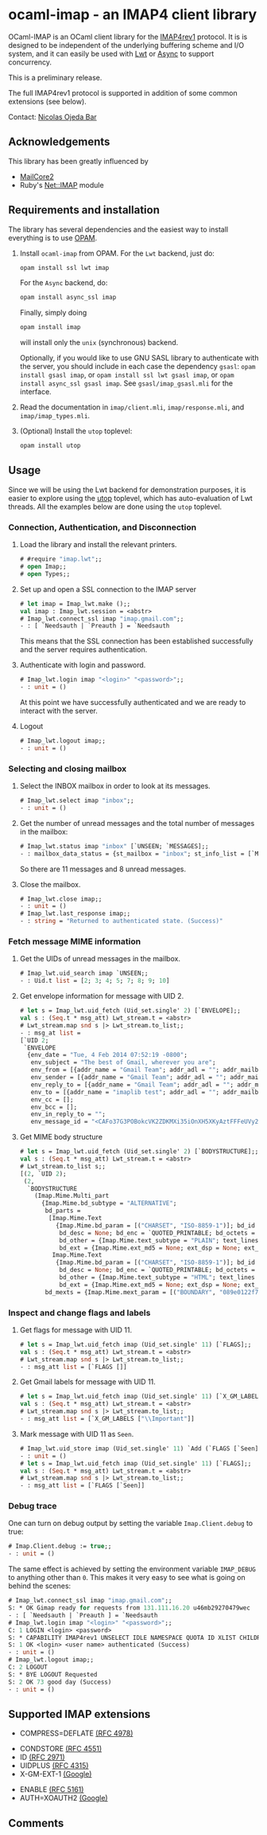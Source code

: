 # ocaml-imap - an IMAP4 client library

OCaml-IMAP is an OCaml client library for the [IMAP4rev1][] protocol.  It is is
designed to be independent of the underlying buffering scheme and I/O system,
and it can easily be used with [Lwt][] or [Async] to support concurrency.

This is a preliminary release.

The full IMAP4rev1 protocol is supported in addition of some common extensions
(see below).

Contact: [Nicolas Ojeda Bar][]

[IMAP4rev1]: http://tools.ietf.org/html/rfc3501
[Lwt]: http://ocsigen.org/lwt/
[Async]: https://github.com/janestreet/async 
[Nicolas Ojeda Bar]: n.oje.bar@gmail.com

## Acknowledgements

This library has been greatly influenced by

- [MailCore2][]
- Ruby's [Net::IMAP][] module

[MailCore2]: https://github.com/MailCore/mailcore2
[Net::IMAP]: http://ruby-doc.org/stdlib-2.0/libdoc/net/imap/rdoc/Net/IMAP.html

## Requirements and installation

The library has several dependencies and the easiest way to install everything
is to use [OPAM](http://opam.ocaml.org).

1. Install `ocaml-imap` from OPAM. For the `Lwt` backend, just do:
   ```sh
   opam install ssl lwt imap
   ```
   For the `Async` backend, do:
   ```sh
   opam install async_ssl imap
   ```
   Finally, simply doing
   ```sh
   opam install imap
   ```
   will install only the `unix` (synchronous) backend.

   Optionally, if you would like to use GNU SASL library to authenticate
   with the server, you should include in each case the dependency `gsasl`:
   `opam install gsasl imap`, or `opam install ssl lwt gsasl imap`, or
   `opam install async_ssl gsasl imap`. See `gsasl/imap_gsasl.mli` for the interface.
   
2. Read the documentation in `imap/client.mli`, `imap/response.mli`, and
   `imap/imap_types.mli`.

3. (Optional) Install the `utop` toplevel:
   ```sh
   opam install utop
   ```

## Usage

Since we will be using the Lwt backend for demonstration purposes, it is easier
to explore using the [utop](https://github.com/diml/utop) toplevel, which has
auto-evaluation of Lwt threads.  All the examples below are done using the
`utop` toplevel.

### Connection, Authentication, and Disconnection

1. Load the library and install the relevant printers.
   ```ocaml
   # #require "imap.lwt";;
   # open Imap;;
   # open Types;;
   ```

2. Set up and open a SSL connection to the IMAP server
   ```ocaml
   # let imap = Imap_lwt.make ();;
   val imap : Imap_lwt.session = <abstr>
   # Imap_lwt.connect_ssl imap "imap.gmail.com";;
   - : [ `Needsauth | `Preauth ] = `Needsauth
   ```
   This means that the SSL connection has been established successfully and the
   server requires authentication.

3. Authenticate with login and password.
   ```ocaml
   # Imap_lwt.login imap "<login>" "<password>";;
   - : unit = ()
   ```
   At this point we have successfully authenticated and we are ready to interact
   with the server.

4. Logout
   ```ocaml
   # Imap_lwt.logout imap;;
   - : unit = ()
   ```

### Selecting and closing mailbox

1. Select the INBOX mailbox in order to look at its messages.
   ```ocaml
   # Imap_lwt.select imap "inbox";;
   - : unit = ()
   ```

2. Get the number of unread messages and the total number of messages in the
   mailbox:
   ```ocaml
   # Imap_lwt.status imap "inbox" [`UNSEEN; `MESSAGES];;
   - : mailbox_data_status = {st_mailbox = "inbox"; st_info_list = [`MESSAGES 11; `UNSEEN 8]}
   ```
   So there are 11 messages and 8 unread messages.

3. Close the mailbox.
   ```ocaml
   # Imap_lwt.close imap;;
   - : unit = ()
   # Imap_lwt.last_response imap;;
   - : string = "Returned to authenticated state. (Success)"
   ```
   
### Fetch message MIME information

1. Get the UIDs of unread messages in the mailbox.
   ```ocaml
   # Imap_lwt.uid_search imap `UNSEEN;;
   - : Uid.t list = [2; 3; 4; 5; 7; 8; 9; 10]
   ```
   
2. Get envelope information for message with UID 2.
   ```ocaml
   # let s = Imap_lwt.uid_fetch (Uid_set.single' 2) [`ENVELOPE];;
   val s : (Seq.t * msg_att) Lwt_stream.t = <abstr>
   # Lwt_stream.map snd s |> Lwt_stream.to_list;;
   - : msg_at list =
   [`UID 2;
    `ENVELOPE
     {env_date = "Tue, 4 Feb 2014 07:52:19 -0800";
      env_subject = "The best of Gmail, wherever you are";
      env_from = [{addr_name = "Gmail Team"; addr_adl = ""; addr_mailbox = "mail-noreply"; addr_host = "google.com"}];
      env_sender = [{addr_name = "Gmail Team"; addr_adl = ""; addr_mailbox = "mail-noreply"; addr_host = "google.com"}];
      env_reply_to = [{addr_name = "Gmail Team"; addr_adl = ""; addr_mailbox = "mail-noreply"; addr_host = "google.com"}];
      env_to = [{addr_name = "imaplib test"; addr_adl = ""; addr_mailbox = "imaplibtest"; addr_host = "gmail.com"}];
      env_cc = [];
      env_bcc = [];
      env_in_reply_to = "";
      env_message_id = "<CAFo37G3POBokcVK2ZDKMXi35iOnXH5XKyAztFFFeUVy2J1QrgA@mail.gmail.com>"}]
   ```

3. Get MIME body structure
   ```ocaml
   # let s = Imap_lwt.uid_fetch (Uid_set.single' 2) [`BODYSTRUCTURE];;
   val s : (Seq.t * msg_att) Lwt_stream.t = <abstr>
   # Lwt_stream.to_list s;;
   [(2, `UID 2);
    (2,
     `BODYSTRUCTURE
       (Imap.Mime.Multi_part
         {Imap.Mime.bd_subtype = "ALTERNATIVE";
          bd_parts =
           [Imap.Mime.Text
             {Imap.Mime.bd_param = [("CHARSET", "ISO-8859-1")]; bd_id = None; 
              bd_desc = None; bd_enc = `QUOTED_PRINTABLE; bd_octets = 656; 
              bd_other = {Imap.Mime.text_subtype = "PLAIN"; text_lines = 23}; 
              bd_ext = {Imap.Mime.ext_md5 = None; ext_dsp = None; ext_lang = []; ext_exts = []}};
            Imap.Mime.Text
             {Imap.Mime.bd_param = [("CHARSET", "ISO-8859-1")]; bd_id = None; 
              bd_desc = None; bd_enc = `QUOTED_PRINTABLE; bd_octets = 3374; 
              bd_other = {Imap.Mime.text_subtype = "HTML"; text_lines = 46}; 
              bd_ext = {Imap.Mime.ext_md5 = None; ext_dsp = None; ext_lang = []; ext_exts = []}}];
          bd_mexts = {Imap.Mime.mext_param = [("BOUNDARY", "089e0122f720083c1b04f196a0a7")]; mext_dsp = None; mext_lang = []; mext_exts = []}}))]
   ```
            
### Inspect and change flags and labels

1. Get flags for message with UID 11.
   ```ocaml
   # let s = Imap_lwt.uid_fetch imap (Uid_set.single' 11) [`FLAGS];;
   val s : (Seq.t * msg_att) Lwt_stream.t = <abstr>
   # Lwt_stream.map snd s |> Lwt_stream.to_list;;
   - : msg_att list = [`FLAGS []]
   ```

2. Get Gmail labels for message with UID 11.
   ```ocaml
   # let s = Imap_lwt.uid_fetch imap (Uid_set.single' 11) [`X_GM_LABELS];;
   val s : (Seq.t * msg_att) Lwt_stream.t = <abstr>
   # Lwt_stream.map snd s |> Lwt_stream.to_list;;
   - : msg_att list = [`X_GM_LABELS ["\\Important"]]
   ```

1. Mark message with UID 11 as `Seen`.
   ```ocaml
   # Imap_lwt.uid_store imap (Uid_set.single' 11) `Add (`FLAGS [`Seen]);;
   - : unit = ()
   # let s = Imap_lwt.uid_fetch imap (Uid_set.single' 11) [`FLAGS];;
   val s : (Seq.t * msg_att) Lwt_stream.t = <abstr>
   # Lwt_stream.map snd s |> Lwt_stream.to_list;;
   - : msg_att list = [`FLAGS [`Seen]]
   ```

### Debug trace

One can turn on debug output by setting the variable `Imap.Client.debug` to true:
```ocaml
# Imap.Client.debug := true;;
- : unit = ()
```
The same effect is achieved by setting the environment variable `IMAP_DEBUG`
to anything other than `0`.  This makes it very easy to see what is going on
behind the scenes:
```ocaml
# Imap_lwt.connect_ssl imap "imap.gmail.com";;
S: * OK Gimap ready for requests from 131.111.16.20 u46mb29270479wec
- : [ `Needsauth | `Preauth ] = `Needsauth
# Imap_lwt.login imap "<login>" "<password>";;
C: 1 LOGIN <login> <password>
S: * CAPABILITY IMAP4rev1 UNSELECT IDLE NAMESPACE QUOTA ID XLIST CHILDREN X-GM-EXT-1 UIDPLUS COMPRESS=DEFLATE ENABLE MOVE CONDSTORE ESEARCH
S: 1 OK <login> <user name> authenticated (Success)
- : unit = ()
# Imap_lwt.logout imap;;
C: 2 LOGOUT
S: * BYE LOGOUT Requested
S: 2 OK 73 good day (Success)
- : unit = ()
```

## Supported IMAP extensions

- COMPRESS=DEFLATE [(RFC 4978)](https://tools.ietf.org/html/rfc4978)
<!-- - IDLE [(RFC 2177)](https://tools.ietf.org/html/rfc2177) -->
- CONDSTORE [(RFC 4551)](https://tools.ietf.org/html/rfc4551)
- ID [(RFC 2971)](https://tools.ietf.org/html/rfc2971)
- UIDPLUS [(RFC 4315)](https://tools.ietf.org/html/rfc4315)
- X-GM-EXT-1 [(Google)](https://developers.google.com/gmail/imap_extensions)
<!-- - NAMESPACE [(RFC 2342)](http://www.ietf.org/rfc/rfc2342.txt) -->
- ENABLE [(RFC 5161)](https://tools.ietf.org/html/rfc5161)
- AUTH=XOAUTH2 [(Google)](https://developers.google.com/gmail/xoauth2_protocol)

## Comments
